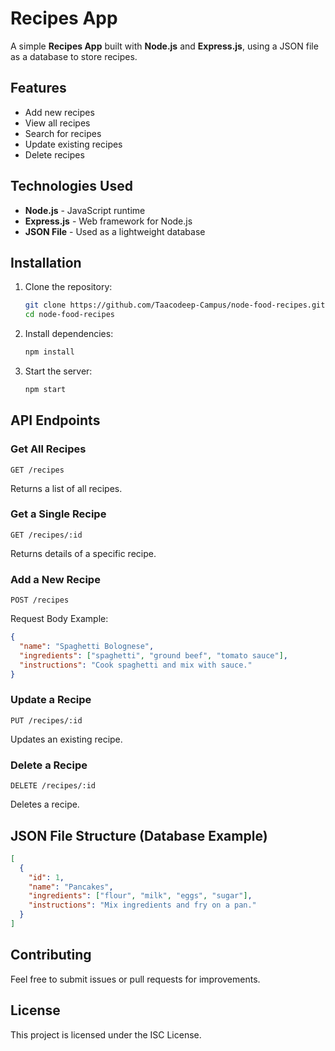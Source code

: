 # Recipes App

A simple **Recipes App** built with **Node.js** and **Express.js**, using a JSON file as a database to store recipes.

## Features
- Add new recipes
- View all recipes
- Search for recipes
- Update existing recipes
- Delete recipes

## Technologies Used
- **Node.js** - JavaScript runtime
- **Express.js** - Web framework for Node.js
- **JSON File** - Used as a lightweight database

## Installation

1. Clone the repository:
   ```sh
   git clone https://github.com/Taacodeep-Campus/node-food-recipes.git
   cd node-food-recipes
   ```
2. Install dependencies:
   ```sh
   npm install
   ```
3. Start the server:
   ```sh
   npm start
   ```

## API Endpoints

### **Get All Recipes**
```http
GET /recipes
```
Returns a list of all recipes.

### **Get a Single Recipe**
```http
GET /recipes/:id
```
Returns details of a specific recipe.

### **Add a New Recipe**
```http
POST /recipes
```
Request Body Example:
```json
{
  "name": "Spaghetti Bolognese",
  "ingredients": ["spaghetti", "ground beef", "tomato sauce"],
  "instructions": "Cook spaghetti and mix with sauce."
}
```

### **Update a Recipe**
```http
PUT /recipes/:id
```
Updates an existing recipe.

### **Delete a Recipe**
```http
DELETE /recipes/:id
```
Deletes a recipe.

## JSON File Structure (Database Example)
```json
[
  {
    "id": 1,
    "name": "Pancakes",
    "ingredients": ["flour", "milk", "eggs", "sugar"],
    "instructions": "Mix ingredients and fry on a pan."
  }
]
```

## Contributing
Feel free to submit issues or pull requests for improvements.

## License
This project is licensed under the ISC License.

